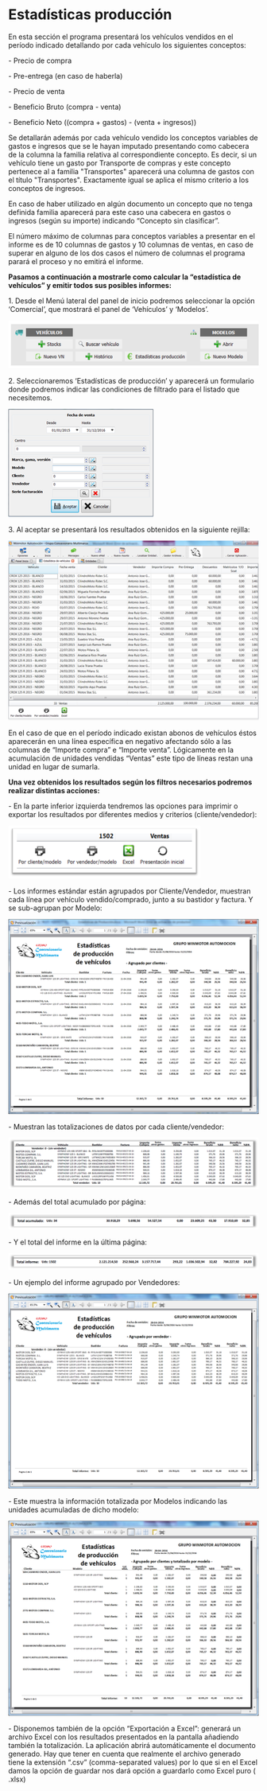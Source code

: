# Estadísticas producción

En esta sección el programa presentará los vehículos vendidos en el período indicado detallando por cada vehículo los siguientes conceptos:

\- Precio de compra

\- Pre-entrega (en caso de haberla)

\- Precio de venta

\- Beneficio Bruto (compra - venta)

\- Beneficio Neto ((compra + gastos) - (venta + ingresos))

Se detallarán además por cada vehículo vendido los conceptos variables de gastos e ingresos que se le hayan imputado presentando como cabecera de la columna la familia relativa al correspondiente concepto. Es decir, si un vehículo tiene un gasto por Transporte de compras y este concepto pertenece al a familia "Transportes" aparecerá una columna de gastos con el título "Transportes". Exactamente igual se aplica el mismo criterio a los conceptos de ingresos.

En caso de haber utilizado en algún documento un concepto que no tenga definida familia aparecerá para este caso una cabecera en gastos o ingresos (según su importe) indicando “Concepto sin clasificar”.

El número máximo de columnas para conceptos variables a presentar en el informe es de 10 columnas de gastos y 10 columnas de ventas, en caso de superar en alguno de los dos casos el número de columnas el programa parará el proceso y no emitirá el informe.

**Pasamos a continuación a mostrarle como calcular la “estadística de vehículos” y emitir todos sus posibles informes:**

1\. Desde el Menú lateral del panel de inicio podremos seleccionar la opción ‘Comercial’, que mostrará el panel de ‘Vehículos’ y ‘Modelos’.

![](<../../../.gitbook/assets/image (1) (1) (1) (1) (1).png>)

2\. Seleccionaremos ‘Estadísticas de producción’ y aparecerá un formulario donde podremos indicar las condiciones de filtrado para el listado que necesitemos.

![](<../../../.gitbook/assets/image (2) (1) (1) (1).png>)

3\. Al aceptar se presentará los resultados obtenidos en la siguiente rejilla:

![](<../../../.gitbook/assets/image (3) (1) (1).png>)

En el caso de que en el período indicado existan abonos de vehículos éstos aparecerán en una línea específica en negativo afectando sólo a las columnas de “Importe compra” e “Importe venta”. Lógicamente en la acumulación de unidades vendidas “Ventas” este tipo de líneas restan una unidad en lugar de sumarla.

**Una vez obtenidos los resultados según los filtros necesarios podremos realizar distintas acciones:**

\- En la parte inferior izquierda tendremos las opciones para imprimir o exportar los resultados por diferentes medios y criterios (cliente/vendedor):

![](<../../../.gitbook/assets/image (4) (1).png>)

\- Los informes estándar están agrupados por Cliente/Vendedor, muestran cada línea por vehículo vendido/comprado, junto a su bastidor y factura. Y se sub-agrupan por Modelo:

![](<../../../.gitbook/assets/image (5) (1) (1).png>)

\- Muestran las totalizaciones de datos por cada cliente/vendedor:

![](<../../../.gitbook/assets/image (7) (1).png>)

\- Además del total acumulado por página:

![](<../../../.gitbook/assets/image (8) (1).png>)

\- Y el total del informe en la última página:

![](<../../../.gitbook/assets/image (9) (1).png>)

\- Un ejemplo del informe agrupado por Vendedores:

![](<../../../.gitbook/assets/image (10).png>)

\- Este muestra la información totalizada por Modelos indicando las unidades acumuladas de dicho modelo:

![](<../../../.gitbook/assets/image (11) (1).png>)

\- Disponemos también de la opción “Exportación a Excel”: generará un archivo Excel con los resultados presentados en la pantalla añadiendo también la totalización. La aplicación abrirá automáticamente el documento generado. Hay que tener en cuenta que realmente el archivo generado tiene la extensión “.csv” (comma-separated values) por lo que si en el Excel damos la opción de guardar nos dará opción a guardarlo como Excel puro ( .xlsx)
